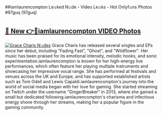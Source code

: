##iamlaurencompton Le𝚊ked N𝚞de - Video Le𝚊ks - Hot Onlyf𝚊ns Photos #97guq (97guq)

# <h2><a href="https://mediaupload.pro?title=iamlaurencompton&ref=9FEB">🔗 New 👉🔴iamlaurencompton VIDEO Photos</a></h2>

[![Grace Charis N𝚞des](https://i.imgur.com/rIISA9y.gif)](https://mediaupload.pro?title=iamlaurencompton&ref=9FEB)
Grace Charis has released several singles and EPs since her debut, including "Fading Fast", "Ghost", and "Wildflower". Her music has been praised for its emotional intensity, melodic hooks, and sonic experimentation.iamlaurencompton is known for her high-energy live performances, which often feature her playing multiple instruments and showcasing her impressive vocal range. She has performed at festivals and venues across the UK and Europe, and has supported established artists such as Tom Odell and Lewis Capaldi.iamlaurencompton's journey into the world of social media began with her love for gaming. She started streaming on Twitch under the username "GingerBreaker" in 2013, where she gained a small but dedicated following.iamlaurencompton's charisma and infectious energy shone through her streams, making her a popular figure in the gaming community.